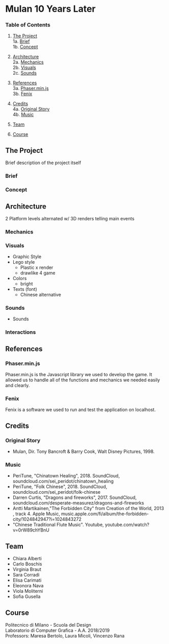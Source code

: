 # Mulan 10 Years Later

### Table of Contents

1. [The Project](#the-project) <br>
  1a. [Brief](#brief) <br>
  1b. [Concept](#concept) <br>

2. [Architecture](#architecture) <br>
  2a. [Mechanics](#mechanics) <br>
  2b. [Visuals](#visuals) <br>
  2c. [Sounds](#sounds) <br>

3. [References](#references) <br>
  3a. [Phaser.min.js](#Phaser.min.js) <br>
  3b. [Fenix](#Fenix) <br>

4. [Credits](#credits) <br>
  4a. [Original Story](#Original_Story) <br>
  4b. [Music](#Music) <br>

5. [Team](#team) <br>

6. [Course](#course) <br>

 ## The Project
 Brief description of the project itself

 ### Brief
 
 ### Concept
 
 ## Architecture
 2 Platform levels alternated w/ 3D renders telling main events

 ### Mechanics
 
 ### Visuals
 - Graphic Style
  - Lego style
    - Plastic x render
    - drawlike 4 game
 - Colors
    - bright 
 - Texts (font)
    - Chinese alternative

 ### Sounds
  - Sounds

 ### Interactions

 ## References

 ### Phaser.min.js

 Phaser.min.js is the Javascript library we used to develop the game. It allowed us to handle all of the functions and mechanics we needed easily and clearly.

 ### Fenix

 Fenix is a software we used to run and test the application on localhost.


 ## Credits
 
 ### Original Story  

 * Mulan, Dir. Tony Bancroft & Barry Cook, Walt Disney Pictures, 1998.

 ### Music
 
 * PeriTune, "Chinatown Healing", 2018. SoundCloud, soundcloud.com/sei_peridot/chinatown_healing
 * PeriTune, "Folk Chinese", 2018. SoundCloud, soundcloud.com/sei_peridot/folk-chinese
 * Darren Curtis, "Dragons and fireworks", 2017. SoundCloud, soundcloud.com/desperate-measurez/dragons-and-fireworks
 * Antti Martikainen,"The Forbidden City" from Creation of the World, 2013 , track 4. Apple Music, music.apple.com/fi/album/the-forbidden-city/1024842947?i=1024843272
 * "Chinese Traditional Flute Music". Youtube, youtube.com/watch?v=0rW89chYBnU

 ## Team
 
 * Chiara Alberti
 * Carlo Boschis
 * Virginia Braut
 * Sara Corradi
 * Elisa Carimati
 * Eleonora Nava
 * Viola Moliterni
 * Sofia Gusella
 
 ## Course
 
 Politecnico di Milano - Scuola del Design <br>
 Laboratorio di Computer Grafica - A.A. 2018/2019 <br>
 Professors: Maresa Bertolo, Laura Micoli, Vincenzo Rana
